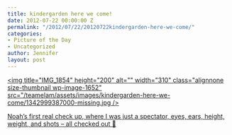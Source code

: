 ```yaml
---
title: kindergarden here we come!
date: 2012-07-22 00:00:00 Z
permalink: "/2012/07/22/20120722kindergarden-here-we-come/"
categories:
- Picture of the Day
- Uncategorized
author: Jennifer
layout: post
---
```


[<img title="IMG_1854" height="200" alt="" width="310" class="alignnone size-thumbnail wp-image-1652" src="/teamelam/assets/images/kindergarden-here-we-come/1342999387000-missing.jpg />](http://www.flickr.com/photos/jenniferandJennifers_photos/sets/72157630705576512/)

[Noah&#8217;s first real check up, where I was just a spectator, eyes, ears, height, weight, and shots &#8211; all checked out 🙂](http://www.flickr.com/photos/jenniferandJennifers_photos/sets/72157630705576512/)
